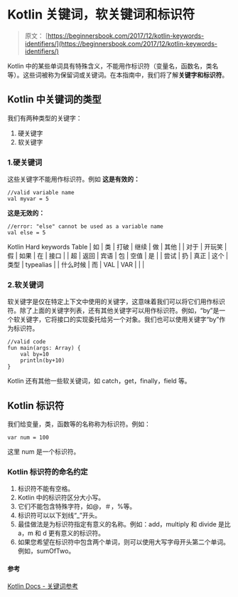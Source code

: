# Kotlin 关键词，软关键词和标识符

> 原文： [https://beginnersbook.com/2017/12/kotlin-keywords-identifiers/](https://beginnersbook.com/2017/12/kotlin-keywords-identifiers/)

Kotlin 中的某些单词具有特殊含义，不能用作标识符（变量名，函数名，类名等）。这些词被称为保留词或关键词。在本指南中，我们将了解**关键字和标识符**。

## Kotlin 中关键词的类型

我们有两种类型的关键字：

1.  硬关键字
2.  软关键字

### 1.硬关键词

这些关键字不能用作标识符。例如
**这是有效的：**

```
//valid variable name
val myvar = 5
```

**这是无效的：**

```
//error: "else" cannot be used as a variable name
val else = 5
```

<caption>Kotlin Hard keywords Table</caption>
| 如 | 类 | 打破 | 继续 | 做 | 其他 |
| 对于 | 开玩笑 | 假 | 如果 | 在 | 接口 |
| 超 | 返回 | 宾语 | 包 | 空值 | 是 |
| 尝试 | 扔 | 真正 | 这个 | 类型 | typealias |
| 什么时候 | 而 | VAL | VAR |  |  |

### 2.软关键词

软关键字是仅在特定上下文中使用的关键字，这意味着我们可以将它们用作标识符。除了上面的关键字列表，还有其他关键字可以用作标识符。例如，“by”是一个软关键字，它将接口的实现委托给另一个对象。我们也可以使用关键字“by”作为标识符。

```
//valid code
fun main(args: Array) {
    val by=10
    println(by+10)
}
```

Kotlin 还有其他一些软关键词，如 catch，get，finally，field 等。

## Kotlin 标识符

我们给变量，类，函数等的名称称为标识符。例如：

```
var num = 100
```

这里 num 是一个标识符。

### Kotlin 标识符的命名约定

1.  标识符不能有空格。
2.  Kotlin 中的标识符区分大小写。
3.  它们不能包含特殊字符，如@，＃，%等。
4.  标识符可以以下划线“_”开头。
5.  最佳做法是为标识符指定有意义的名称。例如：add，multiply 和 divide 是比 a，m 和 d 更有意义的标识符。
6.  如果您希望在标识符中包含两个单词，则可以使用大写字母开头第二个单词。例如，sumOfTwo。

#### 参考

[Kotlin Docs - 关键词参考](https://kotlinlang.org/docs/reference/keyword-reference.html)
